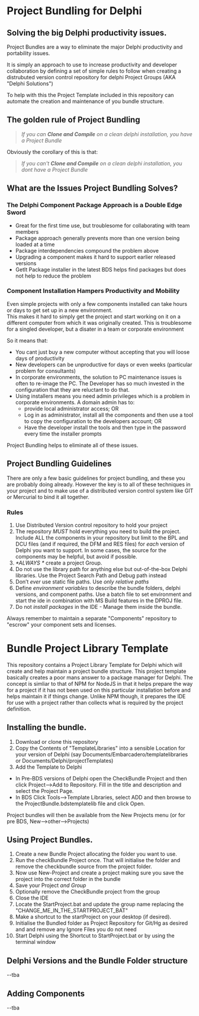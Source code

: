 # Project Bundling for Delphi
## Solving the big Delphi productivity issues.

Project Bundles are a way to eliminate the major Delphi productivity and
portability issues.

It is simply an approach to use to increase productivity and developer collaboration 
by defining a set of simple rules to follow when creating a distrubuted version
control repository for delphi Project Groups  (AKA "Delphi Solutions")

To help with this the Project Template included in this repository can automate
the creation and maintenance of you bundle structure.

## The golden rule of Project Bundling

> _If you can **Clone and Compile** on a clean delphi installation, you have a Project Bundle_

Obviously the corollary of this is that:

> _If you can't **Clone and Compile** on a clean delphi installation, you *dont* have a Project Bundle_

## What are the Issues Project Bundling Solves?

### The Delphi Component Package Approach is a Double Edge Sword
 + Great for the first time use, but troublesome for collaborating with team members 
 + Package approach generally prevents more than one version being loaded at a time
 + Package interdependencies compound the problem above
 + Upgrading a component makes it hard to support earlier released versions
 + GetIt Package installer in the latest BDS helps find packages but does not help to reduce the problem
 
### Component Installation Hampers Productivity and Mobility
Even simple projects with only a few components installed can take hours or days to get set up in a new environment.  
This makes it hard to simply get the project and start working on it on a different computer from which it was originally created.
This is troublesome for a singled developer, but a disater in a team or corporate environment

So it means that:
  + You cant just buy a new computer without accepting that you will loose days of productivity
  + New developers can be unproductive for days or even weeks (particular problem for consultants)
  + In corporate environments, the solution to PC maintenance issues is often to re-image the PC.  The Developer has so much invested 
  in the configuration that they are reluctant to do that.
  + Using installers means you need admin privileges which is a problem in corporate environments. A domain admin has to:
    + provide local administrator access; OR
    + Log in as administrator, install all the components and then use a tool to copy the configuration to the developers account; OR
    + Have the developer install the tools and then type in the password every time the installer prompts
 
 Project Bundling helps to eliminate all of these issues.
 
## Project Bundling Guidelines
There are only a few basic guidelines for project bundling, and these you are probably doing already.  However the key is to 
all of these techniques in your project and to make use of a distributed version control system like GIT or Mercurial to bind it all together.

### Rules 
1. Use Distributed Version control repository to hold your project
2. The repository _*MUST*_ hold everything you need to build the project. 
 Include ALL the components in your repository but limit to the BPL and DCU files (and if required, the DFM and RES files) for *each* version of Delphi you want to support. In some cases, the source for the components may be helpful, but avoid if possible.
3. _*ALWAYS *_ create a project Group.
3. Do not use the library path for anything else but out-of-the-box Delphi libraries.
  Use the Project Search Path and Debug path instead
4. Don’t _*ever*_ use static file paths. Use _*only*_ _relative paths_
5. Define _environment variables_ to describe the bundle folders, delphi versions, and component paths.
  Use a batch file to set environment and start the ide in combination with MS Build features in the DPROJ file.
5. Do not _install packages_ in the IDE - Manage them inside the bundle.

Always remember to maintain a separate "Components" repository to "escrow" your component sets and licenses.

# Bundle Project Library Template
This repository contains a Project Library Template for Delphi which will create and help maintain a project bundle structure.
This project template basically creates a poor mans answer to a package manager for Delphi.  The concept is simliar to that of NPM for NodeJS in that it helps prepare the way for a project if it has not been used on this particular installation before and helps maintain it if things change.  Unlike NPM though, it prepares the IDE for use with a project rather than collects what is required by the project definition.

## Installing the bundle.
1. Download or clone this repository
2. Copy the Contents of "TemplateLibraries" into a sensible Location for your version of Delphi (say Documents/Embarcadero/templatelibraries or Documents/Delphi/projectTemplates)
3. Add the Template to Delphi
  + In Pre-BDS versions of Delphi open the CheckBundle Project and then click Project-->Add to Repository. Fill in the title and description and select the Project Page.
  + In BDS Click Tools-->Template Libraries, select ADD and then browse to the ProjectBundle.bdstemplatelib file and click Open. 

Project bundles will then be available from the New Projects menu (or for pre BDS,  New-->other-->Projects)

## Using Project Bundles.
1. Create a new Bundle Project allocating the folder you want to use.
2. Run the checkBundle Project once.  That will initialise the folder and remove the checkbundle source from the project folder.
3. Now use New-Project and create a project making sure you save the project into the correct folder in the bundle
4. Save your Project _and Group_
5. Optionally remove the CheckBundle project from the group
6. Close the IDE
7. Locate the StartProject.bat and update the group name replacing the "CHANGE_ME_IN_THE_STARTPROJECT_BAT" 
8. Make a shortcut to the startProject on your desktop (if desired).
9. Initialise the Bundled folder as Project Repository for Git/Hg as desired and and remove any Ignore Files you do not need
9. Start Delphi using the Shortcut to StartProject.bat or by using the terminal window 

## Delphi Versions and the Bundle Folder structure
--tba
## Adding Components
--tba









